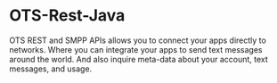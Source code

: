 # OTS-Rest-Java
OTS REST and SMPP APIs allows you to connect your apps directly to networks. Where you can integrate your apps to send text messages around the world. And also inquire meta-data about your account, text messages, and usage.

